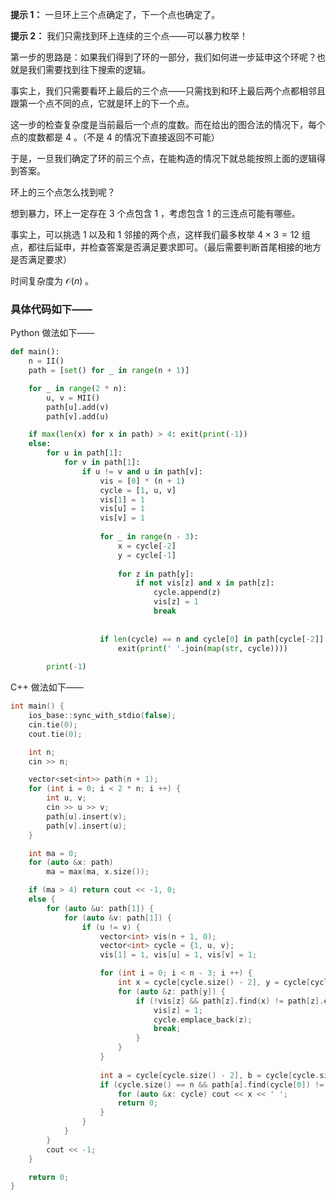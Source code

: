 **提示 1：** 一旦环上三个点确定了，下一个点也确定了。

**提示 2：** 我们只需找到环上连续的三个点——可以暴力枚举！

第一步的思路是：如果我们得到了环的一部分，我们如何进一步延申这个环呢？也就是我们需要找到往下搜索的逻辑。

事实上，我们只需要看环上最后的三个点——只需找到和环上最后两个点都相邻且跟第一个点不同的点，它就是环上的下一个点。

这一步的检查复杂度是当前最后一个点的度数。而在给出的图合法的情况下，每个点的度数都是 $4$ 。（不是 $4$ 的情况下直接返回不可能）

于是，一旦我们确定了环的前三个点，在能构造的情况下就总能按照上面的逻辑得到答案。

环上的三个点怎么找到呢？

想到暴力，环上一定存在 $3$ 个点包含 $1$ ，考虑包含 $1$ 的三连点可能有哪些。

事实上，可以挑选 $1$ 以及和 $1$ 邻接的两个点，这样我们最多枚举 $4\times 3=12$ 组点，都往后延申，并检查答案是否满足要求即可。（最后需要判断首尾相接的地方是否满足要求）

时间复杂度为 $\mathcal{O}(n)$ 。

### 具体代码如下——

Python 做法如下——

```Python []
def main():
    n = II()
    path = [set() for _ in range(n + 1)]

    for _ in range(2 * n):
        u, v = MII()
        path[u].add(v)
        path[v].add(u)

    if max(len(x) for x in path) > 4: exit(print(-1))
    else:
        for u in path[1]:
            for v in path[1]:
                if u != v and u in path[v]:
                    vis = [0] * (n + 1)
                    cycle = [1, u, v]
                    vis[1] = 1
                    vis[u] = 1
                    vis[v] = 1
                    
                    for _ in range(n - 3):
                        x = cycle[-2]
                        y = cycle[-1]
                        
                        for z in path[y]:
                            if not vis[z] and x in path[z]:
                                cycle.append(z)
                                vis[z] = 1
                                break
                        
                    
                    if len(cycle) == n and cycle[0] in path[cycle[-2]] and cycle[0] in path[cycle[-1]] and cycle[1] in path[cycle[-1]]:
                        exit(print(' '.join(map(str, cycle))))
        
        print(-1)
```

C++ 做法如下——

```cpp []
int main() {
    ios_base::sync_with_stdio(false);
    cin.tie(0);
    cout.tie(0);

    int n;
    cin >> n;

    vector<set<int>> path(n + 1);
    for (int i = 0; i < 2 * n; i ++) {
        int u, v;
        cin >> u >> v;
        path[u].insert(v);
        path[v].insert(u);
    }

    int ma = 0;
    for (auto &x: path)
        ma = max(ma, x.size());

    if (ma > 4) return cout << -1, 0;
    else {
        for (auto &u: path[1]) {
            for (auto &v: path[1]) {
                if (u != v) {
                    vector<int> vis(n + 1, 0);
                    vector<int> cycle = {1, u, v};
                    vis[1] = 1, vis[u] = 1, vis[v] = 1;

                    for (int i = 0; i < n - 3; i ++) {
                        int x = cycle[cycle.size() - 2], y = cycle[cycle.size() - 1];
                        for (auto &z: path[y]) {
                            if (!vis[z] && path[z].find(x) != path[z].end()) {
                                vis[z] = 1;
                                cycle.emplace_back(z);
                                break;
                            }
                        }
                    }
                    
                    int a = cycle[cycle.size() - 2], b = cycle[cycle.size() - 1];
                    if (cycle.size() == n && path[a].find(cycle[0]) != path[a].end() && path[b].find(cycle[0]) != path[b].end() && path[b].find(cycle[1]) != path[b].end()) {
                        for (auto &x: cycle) cout << x << ' ';
                        return 0;
                    }
                }
            }
        }
        cout << -1;
    }

    return 0;
}
```